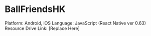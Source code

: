 # BallFriendsHK

Platform: Android, iOS
Language: JavaScript (React Native ver 0.63)
Resource Drive Link: [Replace Here]

